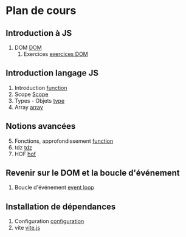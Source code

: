 # Plan de cours

## Introduction à JS 

1. DOM [DOM](./Supports/chap-dom.md)
   1. Exercices [exercices DOM](./Exercices/exercices-dom.md)


## Introduction langage JS

1. Introduction [function](./Supports/chap-Fonctions-01.md)
2. Scope [Scope](./Supports/chap-Scope%20des%20variables.md)
3. Types - Objets [type](./Supports/chap-Types.md)
4. Array [array](./Supports/chap-Arrays.md)

## Notions avancées

5. Fonctions, approfondissement [function](./Supports/chap-Fonctions-02.md)
6. tdz [tdz](./Supports/chap-TDZ.md)
7. HOF [hof](./Supports/chap-HOF.md)

## Revenir sur le DOM et la boucle d'événement

1. Boucle d'événement [event loop](./Supports/chap-eventloop.md)

## Installation de dépendances  

1. Configuration [configuration](./Supports/chap-installation-configuration.md)
2. vite [vite.js](./Supports/chap-installe-vite-node.md)